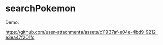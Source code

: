 # searchPokemon
Demo:

https://github.com/user-attachments/assets/c11937af-e04e-4bd9-9212-e3ea47f201fc


